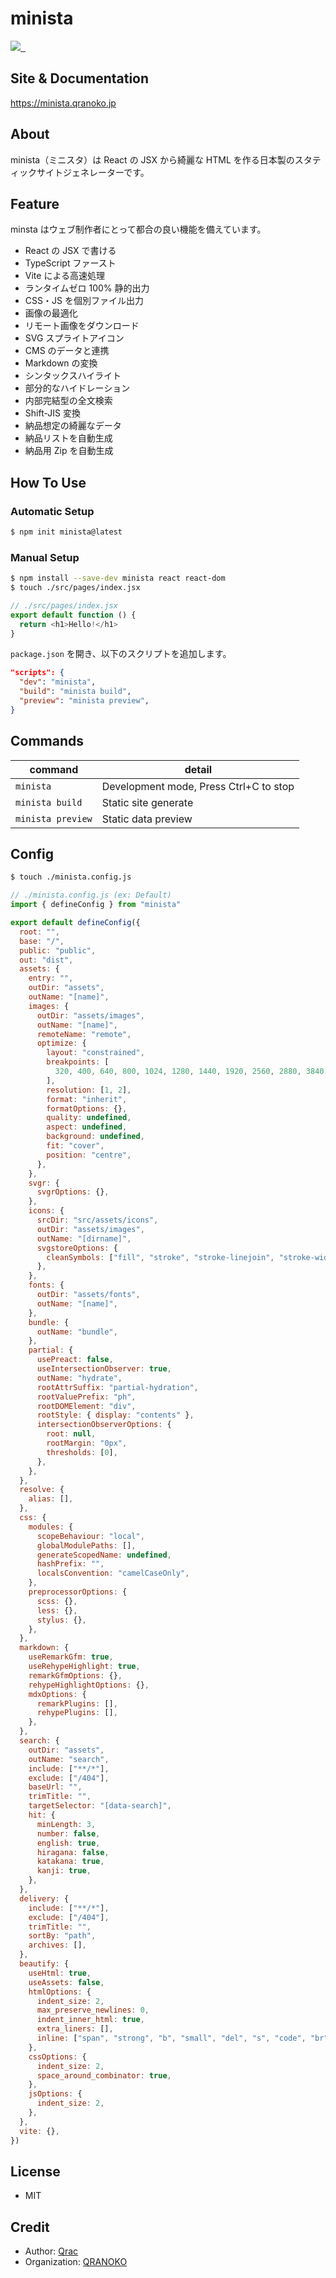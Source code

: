 # minista

<p>
  <a aria-label="Made by QRANOKO" href="https://qranoko.jp">
    <img src="https://img.shields.io/badge/MADE%20BY%20QRANOKO-212121.svg?style=for-the-badge&labelColor=212121">
  </a>
  <a aria-label="NPM version" href="https://www.npmjs.com/package/minista">
    <img alt="" src="https://img.shields.io/npm/v/minista.svg?style=for-the-badge&labelColor=212121">
  </a>
  <a aria-label="License" href="https://github.com/qrac/minista/blob/master/LICENSE">
    <img alt="" src="https://img.shields.io/npm/l/minista.svg?style=for-the-badge&labelColor=212121">
  </a>
</p>

## Site & Documentation

https://minista.qranoko.jp

## About

minista（ミニスタ）は React の JSX から綺麗な HTML を作る日本製のスタティックサイトジェネレーターです。

## Feature

minsta はウェブ制作者にとって都合の良い機能を備えています。

- React の JSX で書ける
- TypeScript ファースト
- Vite による高速処理
- ランタイムゼロ 100% 静的出力
- CSS・JS を個別ファイル出力
- 画像の最適化
- リモート画像をダウンロード
- SVG スプライトアイコン
- CMS のデータと連携
- Markdown の変換
- シンタックスハイライト
- 部分的なハイドレーション
- 内部完結型の全文検索
- Shift-JIS 変換
- 納品想定の綺麗なデータ
- 納品リストを自動生成
- 納品用 Zip を自動生成

## How To Use

### Automatic Setup

```bash
$ npm init minista@latest
```

### Manual Setup

```bash
$ npm install --save-dev minista react react-dom
$ touch ./src/pages/index.jsx
```

```js
// ./src/pages/index.jsx
export default function () {
  return <h1>Hello!</h1>
}
```

`package.json` を開き、以下のスクリプトを追加します。

```json
"scripts": {
  "dev": "minista",
  "build": "minista build",
  "preview": "minista preview",
}
```

## Commands

| command           | detail                                 |
| ----------------- | -------------------------------------- |
| `minista`         | Development mode, Press Ctrl+C to stop |
| `minista build`   | Static site generate                   |
| `minista preview` | Static data preview                    |

## Config

```bash
$ touch ./minista.config.js
```

```js
// ./minista.config.js (ex: Default)
import { defineConfig } from "minista"

export default defineConfig({
  root: "",
  base: "/",
  public: "public",
  out: "dist",
  assets: {
    entry: "",
    outDir: "assets",
    outName: "[name]",
    images: {
      outDir: "assets/images",
      outName: "[name]",
      remoteName: "remote",
      optimize: {
        layout: "constrained",
        breakpoints: [
          320, 400, 640, 800, 1024, 1280, 1440, 1920, 2560, 2880, 3840,
        ],
        resolution: [1, 2],
        format: "inherit",
        formatOptions: {},
        quality: undefined,
        aspect: undefined,
        background: undefined,
        fit: "cover",
        position: "centre",
      },
    },
    svgr: {
      svgrOptions: {},
    },
    icons: {
      srcDir: "src/assets/icons",
      outDir: "assets/images",
      outName: "[dirname]",
      svgstoreOptions: {
        cleanSymbols: ["fill", "stroke", "stroke-linejoin", "stroke-width"],
      },
    },
    fonts: {
      outDir: "assets/fonts",
      outName: "[name]",
    },
    bundle: {
      outName: "bundle",
    },
    partial: {
      usePreact: false,
      useIntersectionObserver: true,
      outName: "hydrate",
      rootAttrSuffix: "partial-hydration",
      rootValuePrefix: "ph",
      rootDOMElement: "div",
      rootStyle: { display: "contents" },
      intersectionObserverOptions: {
        root: null,
        rootMargin: "0px",
        thresholds: [0],
      },
    },
  },
  resolve: {
    alias: [],
  },
  css: {
    modules: {
      scopeBehaviour: "local",
      globalModulePaths: [],
      generateScopedName: undefined,
      hashPrefix: "",
      localsConvention: "camelCaseOnly",
    },
    preprocessorOptions: {
      scss: {},
      less: {},
      stylus: {},
    },
  },
  markdown: {
    useRemarkGfm: true,
    useRehypeHighlight: true,
    remarkGfmOptions: {},
    rehypeHighlightOptions: {},
    mdxOptions: {
      remarkPlugins: [],
      rehypePlugins: [],
    },
  },
  search: {
    outDir: "assets",
    outName: "search",
    include: ["**/*"],
    exclude: ["/404"],
    baseUrl: "",
    trimTitle: "",
    targetSelector: "[data-search]",
    hit: {
      minLength: 3,
      number: false,
      english: true,
      hiragana: false,
      katakana: true,
      kanji: true,
    },
  },
  delivery: {
    include: ["**/*"],
    exclude: ["/404"],
    trimTitle: "",
    sortBy: "path",
    archives: [],
  },
  beautify: {
    useHtml: true,
    useAssets: false,
    htmlOptions: {
      indent_size: 2,
      max_preserve_newlines: 0,
      indent_inner_html: true,
      extra_liners: [],
      inline: ["span", "strong", "b", "small", "del", "s", "code", "br", "wbr"],
    },
    cssOptions: {
      indent_size: 2,
      space_around_combinator: true,
    },
    jsOptions: {
      indent_size: 2,
    },
  },
  vite: {},
})
```

## License

- MIT

## Credit

- Author: [Qrac](https://qrac.jp)
- Organization: [QRANOKO](https://qranoko.jp)
